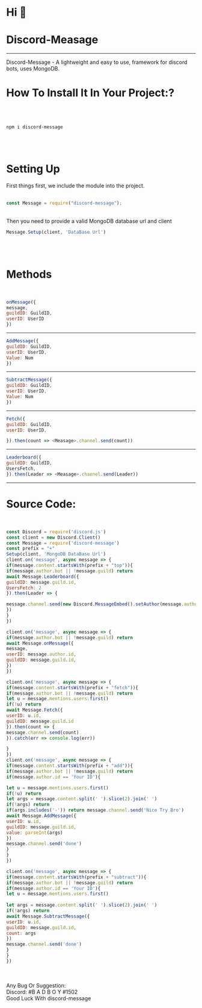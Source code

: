 <h1>Hi 👋</h1>
<h1>Discord-Measage</h1>
<hr>
</hr>
Discord-Message
- A lightweight and easy to use,  framework for discord bots, uses MongoDB.

# How To Install It In Your Project:?

<br>
</br>

```cli
npm i discord-message
```
<br>
<br>

# Setting Up
First things first, we include the module into the project.
<br>
</br>

```js
const Message = require("discord-message");
```
<br>
Then you need to provide a valid MongoDB database url and client

```js
Message.Setup(client, 'DataBase Url')
```
<br>
</br>

# Methods
<br>

```js
onMessage({
message,
guildID: GuildID,
userID: UserID
})
```
<hr></hr>

```js
AddMessage({
guildID: GuildID,
userID: UserID,
Value: Num
})
```
<hr></hr>

```js
SubtractMessage({
guildID: GuildID,
userID: UserID,
Value: Num
})
```
<hr></hr>

```js
Fetch({
guildID: GuildID,
userID: UserID,

}).then(count => <Measage>.channel.send(count))
```
<hr>
</hr>

```js
Leaderboard({
guildID: GuildID,
UsersFetch,
}).then(Leader => <Measage>.channel.send(Leader))
```

<hr></hr>

# Source Code: 

<br>

```js
const Discord = require('discord.js')
const client = new Discord.Client()
const Message = require('discord-message')
const prefix = "+"
Setup(client, 'MongoDB DataBase Url')
client.on('message', async message => {
if(message.content.startsWith(prefix + "top")){
if(message.author.bot || !message.guild) return 
await Message.Leaderboard({
guildID: message.guild.id,
UsersFetch: 2
}).then(Leader => {

message.channel.send(new Discord.MessageEmbed().setAuthor(message.author.tag, message.author.avatarURL({dynamic: true})).setDescription(Leader).setTimestamp().setFooter(`Leaderboard For: ${message.guild.name}`).setColor('RANDOM'))
})
}
})

client.on('message', async message => {
if(message.author.bot || !message.guild) return 
await Message.onMessage({
message,
userID: message.author.id,
guildID: message.guild.id,
})
})

client.on('message', async message => {
if(message.content.startsWith(prefix + "fetch")){
if(message.author.bot || !message.guild) return 
let u = message.mentions.users.first()
if(!u) return
await Message.Fetch({
userID: u.id,
guildID: message.guild.id
}).then(count => {
message.channel.send(count)
}).catch(err => console.log(err))

}
})
client.on('message', async message => {
if(message.content.startsWith(prefix + "add")){
if(message.author.bot || !message.guild) return 
if(message.author.id == 'Your ID'){

let u = message.mentions.users.first()
if(!u) return
let args = message.content.split(' ').slice(2).join(' ')
if(!args) return 
if(args.includes('-')) return message.channel.send('Nice Try Bro')
await Message.AddMessage({
userID: u.id,
guildID: message.guild.id,
value: parseInt(args)
})
message.channel.send('done')
}
}
})

client.on('message', async message => {
if(message.content.startsWith(prefix + "subtract")){
if(message.author.bot || !message.guild) return 
if(message.author.id == 'Your ID'){
let u = message.mentions.users.first()
    
let args = message.content.split(' ').slice(2).join(' ')
if(!args) return 
await Message.SubtractMessage({
userID: u.id,
guildID: message.guild.id,
count: args
})
message.channel.send('done')
}
}
})
```
<br>
<br>
Any Bug Or Suggestion:<br>
Discord: #B A D B O Y #1502<br>
Good Luck With discord-message
